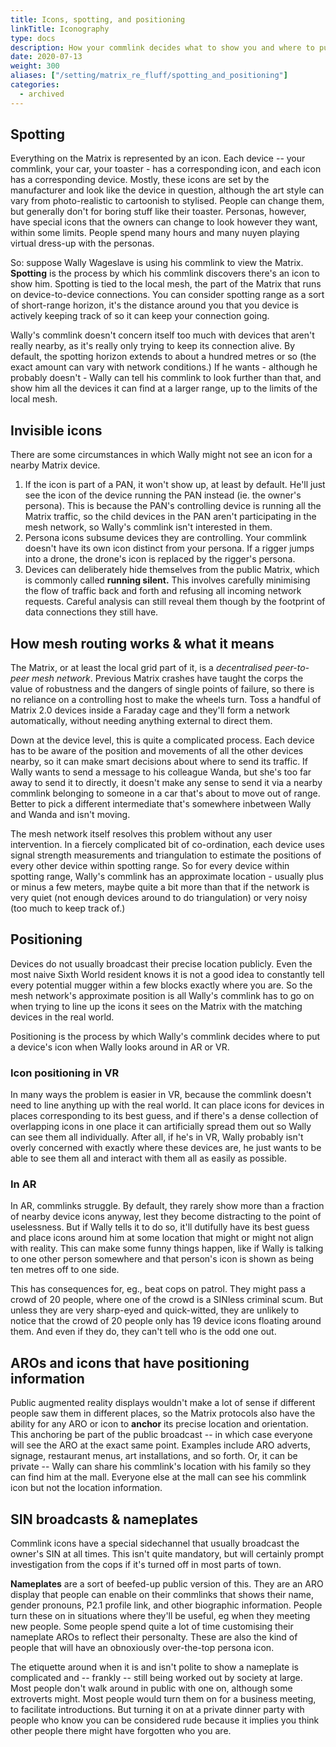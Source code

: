 ```yaml
---
title: Icons, spotting, and positioning
linkTitle: Iconography
type: docs
description: How your commlink decides what to show you and where to put it
date: 2020-07-13
weight: 300
aliases: ["/setting/matrix_re_fluff/spotting_and_positioning"]
categories:
  - archived
---
```

## Spotting

Everything on the Matrix is represented by an icon. Each device -- your commlink, your car, your toaster - has a corresponding icon, and each icon has a corresponding device. Mostly, these icons are set by the manufacturer and look like the device in question, although the art style can vary from photo-realistic to cartoonish to stylised. People can change them, but generally don't for boring stuff like their toaster. Personas, however, have special icons that the owners can change to look however they want, within some limits. People spend many hours and many nuyen playing virtual dress-up with the personas.

So: suppose Wally Wageslave is using his commlink to view the Matrix. **Spotting** is the process by which his commlink discovers there's an icon to show him. Spotting is tied to the local mesh, the part of the Matrix that runs on device-to-device connections. You can consider spotting range as a sort of short-range horizon, it's the distance around you that you device is actively keeping track of so it can keep your connection going.

Wally's commlink doesn't concern itself too much with devices that aren't really nearby, as it's really only trying to keep its connection alive. By default, the spotting horizon extends to about a hundred metres or so (the exact amount can vary with network conditions.) If he wants - although he probably doesn't - Wally can tell his commlink to look further than that, and show him all the devices it can find at a larger range, up to the limits of the local mesh.

## Invisible icons

There are some circumstances in which Wally might not see an icon for a nearby Matrix device.

1. If the icon is part of a PAN, it won't show up, at least by default. He'll just see the icon of the device running the PAN instead (ie. the owner's persona). This is because the PAN's controlling device is running all the Matrix traffic, so the child devices in the PAN aren't participating in the mesh network, so Wally's commlink isn't interested in them. 
2. Persona icons subsume devices they are controlling. Your commlink doesn't have its own icon distinct from your persona. If a rigger jumps into a drone, the drone's icon is replaced by the rigger's persona.
3. Devices can deliberately hide themselves from the public Matrix, which is commonly called **running silent.** This involves carefully minimising the flow of traffic back and forth and refusing all incoming network requests. Careful analysis can still reveal them though by the footprint of data connections they still have.

## How mesh routing works & what it means

The Matrix, or at least the local grid part of it, is a *decentralised peer-to-peer mesh network*. Previous Matrix crashes have taught the corps the value of robustness and the dangers of single points of failure, so there is no reliance on a controlling host to make the wheels turn. Toss a handful of Matrix 2.0 devices inside a Faraday cage and they'll form a network automatically, without needing anything external to direct them.

Down at the device level, this is quite a complicated process. Each device has to be aware of the position and movements of all the other devices nearby, so it can make smart decisions about where to send its traffic. If Wally wants to send a message to his colleague Wanda, but she's too far away to send it to directly, it doesn't make any sense to send it via a nearby commlink belonging to someone in a car that's about to move out of range. Better to pick a different intermediate that's somewhere inbetween Wally and Wanda and isn't moving.

The mesh network itself resolves this problem without any user intervention. In a fiercely complicated bit of co-ordination, each device uses signal strength measurements and triangulation to estimate the positions of every other device within spotting range. So for every device within spotting range, Wally's commlink has an approximate location - usually plus or minus a few meters, maybe quite a bit more than that if the network is very quiet (not enough devices around to do triangulation) or very noisy (too much to keep track of.)

## Positioning

Devices do not usually broadcast their precise location publicly. Even the most naive Sixth World resident knows it is not a good idea to constantly tell every potential mugger within a few blocks exactly where you are. So the mesh network's approximate position is all Wally's commlink has to go on when trying to line up the icons it sees on the Matrix with the matching devices in the real world.

Positioning is the process by which Wally's commlink decides where to put a device's icon when Wally looks around in AR or VR.

### Icon positioning in VR

In many ways the problem is easier in VR, because the commlink doesn't need to line anything up with the real world. It can place icons for devices in places corresponding to its best guess, and if there's a dense collection of overlapping icons in one place it can artificially spread them out so Wally can see them all individually. After all, if he's in VR, Wally probably isn't overly concerned with exactly where these devices are, he just wants to be able to see them all and interact with them all as easily as possible.

### In AR

In AR, commlinks struggle. By default, they rarely show more than a fraction of nearby device icons anyway, lest they become distracting to the point of uselessness. But if Wally tells it to do so, it'll dutifully have its best guess and place icons around him at some location that might or might not align with reality. This can make some funny things happen, like if Wally is talking to one other person somewhere and that person's icon is shown as being ten metres off to one side.  

This has consequences for, eg., beat cops on patrol. They might pass a crowd of 20 people, where one of the crowd is a SINless criminal scum. But unless they are very sharp-eyed and quick-witted, they are unlikely to notice that the crowd of 20 people only has 19 device icons floating around them. And even if they do, they can't tell who is the odd one out.

## AROs and icons that have positioning information

Public augmented reality displays wouldn't make a lot of sense if different people saw them in different places, so the Matrix protocols also have the ability for any ARO or icon to **anchor** its precise location and orientation. This anchoring be part of the public broadcast -- in which case everyone will see the ARO at the exact same point. Examples include ARO adverts, signage, restaurant menus, art installations, and so forth. Or, it can be private -- Wally can share his commlink's location with his family so they can find him at the mall. Everyone else at the mall can see his commlink icon but not the location information.

## SIN broadcasts & nameplates

Commlink icons have a special sidechannel that usually broadcast the owner's SIN at all times. This isn't quite mandatory, but will certainly prompt investigation from the cops if it's turned off in most parts of town.

**Nameplates** are a sort of beefed-up public version of this. They are an ARO display that people can enable on their commlinks that shows their name, gender pronouns, P2.1 profile link, and other biographic information. People turn these on in situations where they'll be useful, eg when they meeting new people. Some people spend quite a lot of time customising their nameplate AROs to reflect their personalty. These are also the kind of people that will have an obnoxiously over-the-top persona icon.

The etiquette around when it is and isn't polite to show a nameplate is complicated and -- frankly -- still being worked out by society at large. Most people don't walk around in public with one on, although some extroverts might. Most people would turn them on for a business meeting, to facilitate introductions. But turning it on at a private dinner party with people who know you can be considered rude because it implies you think other people there might have forgotten who you are. 
